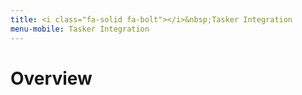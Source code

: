 ```yaml
---
title: <i class="fa-solid fa-bolt"></i>&nbsp;Tasker Integration
menu-mobile: Tasker Integration
---
```

# Overview
# 
